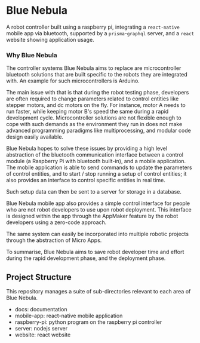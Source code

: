 # Blue Nebula
A robot controller built using a raspberry pi, integrating a `react-native` mobile app via bluetooth, supported by a `prisma`-`graphql` server, and a `react` website showing application usage.

### Why Blue Nebula
The controller systems Blue Nebula aims to replace are microcontroller bluetooth solutions that are built specific to the robots they are integrated with. An example for such microcontrollers is Arduino.

The main issue with that is that during the robot testing phase, developers are often required to change parameters related to control entities like stepper motors, and dc motors on the fly. For instance, motor A needs to run faster, while keeping motor B's speed the same during a rapid development cycle. Microcontroller solutions are not flexible enough to cope with such demands as the environment they run in does not make advanced programming paradigms like multiprocessing, and modular code design easily available.

Blue Nebula hopes to solve these issues by providing a high level abstraction of the bluetooth communication interface between a control module (a Raspberry Pi with bluetooth built-in), and a mobile application. The mobile application is able to send commands to update the parameters of control entities, and to start / stop running a setup of control entities; it also provides an interface to control specific entities in real time.

Such setup data can then be sent to a server for storage in a database.

Blue Nebula mobile app also provides a simple control interface for people who are not robot developers to use upon robot deployment. This interface is designed within the app through the AppMaker feature by the robot developers using a zero-code approach.

The same system can easily be incorporated into multiple robotic projects through the abstraction of Micro Apps.

To summarise, Blue Nebula aims to save robot developer time and effort during the rapid development phase, and the deployment phase.

## Project Structure

This repository manages a suite of sub-directories relevant to each area of Blue Nebula.
- docs: documentation
- mobile-app: react-native mobile application
- raspberry-pi: python program on the raspberry pi controller
- server: nodejs server
- website: react website
